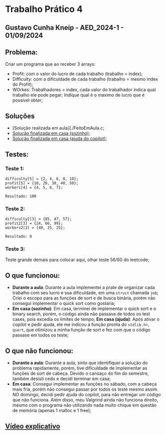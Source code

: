 # Trabalho Prático 4
## Gustavo Cunha Kneip - AED_2024-1 - 01/09/2024
## Problema:
Criar um programa que ao receber 3 arrays:
  - Profit: com o valor do lucro de cada trabalho (trabalho = index);
  - Difficulty: com a dificuldade de cada trabalho (trabalho = mesmo index do Profit);
  - WOrkes: Trabalhadores = index, cada valor do trabalhador indica qual trabalho ele pode pegar;
Indique qual é o maximo de lucro que é possível obter;
## Soluções
- [Solução realizada em aula](./FeitoEmAula.c;
- [Solução finalizada em casa (sozinho)](./FeitoEmCasa-sozinho.c);
- [Solução finalizada em casa (ajuda do copilot)](./FeitoEmCasa-ajuda.c);
## Testes:
### Teste 1:
    difficulty[5] = {2, 4, 6, 8, 10};
    profit[5] = {10, 20, 30, 40, 50};
    workers[4] = {4, 5, 6, 7};

    Resultado: 100
### Teste 2:
    difficulty2[3] = {85, 47, 57};
    profit2[3] = {24, 66, 99};
    workers2[3] = {40, 25, 25};

    Resultado: 0

### Teste 3:
  Teste grande demais para colocar aqui, olhar teste 56/60 do leetcode;
## O que funcionou:
- **Durante a aula**: Durante a aula implementei a prate de organizar cada trabalho com seu lucro e sua dificuldade, em uma `struct` chamada `job`; Criei o escopo para as funções de sort e de busca binária, porém não consegui implementar o quick sort como gostaria;
- **Em casa (sozinho)**: Em casa, terminei de implementar o quick sort e o binary search, porém, o código ainda não passava de todos os test cases, pois excedia os limites de tempo;
  **Em casa (ajuda)**: Após ativar o copilot e pedir ajuda, ele me indicou a função pronta do `stdlib.h>`, `qsort`, que otimizou a minha função de sort e fez com que o código passase em todos os teste;
## O que não funcionou:
- **Durante a aula**: Durante a aula, sinto que identifiquei a solução do problema rapidamente, porém, tive dificuldade de implementar as funções de sort de cabeça. Devido o cansaço do fim do semestre, também desisti cedo e decidi terminar em casa;
- **Em casa**: Consegui implementar as funções no sábado, com a cabeça mais fria, porém não consegui passar por todos os teste mesmo assim. NO domingo, decidi pedir ajuda do copilot, para não entregar um código que não funciona. Além disso, meu Valgrind ainda não funciona direito, mesmo com o programa não utilizando nada muito chique em questão de memória (apenas 1 malloc e 1 free);
## [Vídeo explicativo](https://youtu.be/2ivdoDXYhhU)

